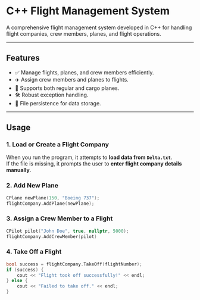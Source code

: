 # **C++ Flight Management System**

A comprehensive flight management system developed in C++ for handling flight companies, crew members, planes, and flight operations.

---

## **Features**
- ✅ Manage flights, planes, and crew members efficiently.
- ✈️ Assign crew members and planes to flights.
- 🚀 Supports both regular and cargo planes.
- 🛠️ Robust exception handling.
- 💾 File persistence for data storage.

---

## **Usage**
### **1. Load or Create a Flight Company**

When you run the program, it attempts to **load data from `Delta.txt`**.  
If the file is missing, it prompts the user to **enter flight company details manually**.

### **2. Add New Plane**

```cpp
CPlane newPlane(150, "Boeing 737");
flightCompany.AddPlane(newPlane);
```

### **3. Assign a Crew Member to a Flight**

```cpp
CPilot pilot("John Doe", true, nullptr, 5000);
flightCompany.AddCrewMember(pilot)
```

### **4. Take Off a Flight**

```cpp
bool success = flightCompany.TakeOff(flightNumber);
if (success) {
    cout << "Flight took off successfully!" << endl;
} else {
    cout << "Failed to take off." << endl;
}
```







